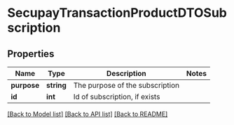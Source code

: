 # SecupayTransactionProductDTOSubscription

## Properties
Name | Type | Description | Notes
------------ | ------------- | ------------- | -------------
**purpose** | **string** | The purpose of the subscription | 
**id** | **int** | Id of subscription, if exists | 

[[Back to Model list]](../README.md#documentation-for-models) [[Back to API list]](../README.md#documentation-for-api-endpoints) [[Back to README]](../../README.md)


